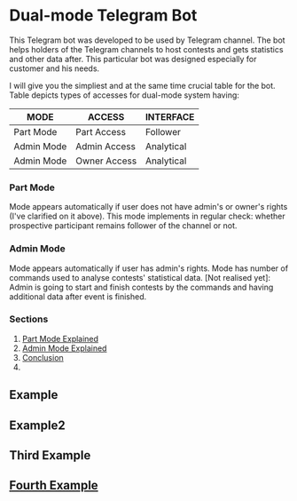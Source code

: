 # Dual-mode Telegram Bot

This Telegram bot was developed to be used by Telegram channel. The bot helps holders of the Telegram channels to host contests and gets statistics and other data after. This particular bot was designed especially for customer and his needs.

I will give you the simpliest and at the same time crucial table for the bot. Table depicts types of accesses for dual-mode system having:

**MODE**     | **ACCESS**  | **INTERFACE**
---          | ---         | ---          
Part Mode    | Part Access | Follower
Admin Mode   | Admin Access| Analytical
Admin Mode   | Owner Access| Analytical

### Part Mode 
Mode appears automatically if user does not have admin's or owner's rights (I've clarified on it above).
This mode implements in regular check: whether prospective participant remains follower of the channel or not.

### Admin Mode
Mode appears automatically if user has admin's rights. Mode has number of commands used to analyse contests' statistical data.
[Not realised yet]: Admin is going to start and finish contests by the commands and having additional data after event is finished.

### Sections
1. [Part Mode Explained](#example)
2. [Admin Mode Explained](#example2)
3. [Conclusion](#third-example)
4. [](#fourth-examplehttpwwwfourthexamplecom)


## Example
## Example2
## Third Example
## [Fourth Example](http://www.fourthexample.com) 
